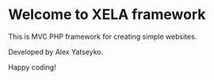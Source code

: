 Welcome to XELA framework
=========================

This is MVC PHP framework for creating simple websites. 

Developed by Alex Yatseyko.

Happy coding!
